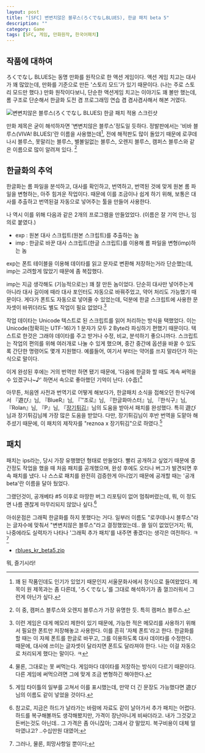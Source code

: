 ```yaml
---
layout: post
title: "[SFC] 변변치않은 블루스(ろくでなしBLUES), 한글 패치 beta 5"
description: ""
category: Game
tags: [SFC, 게임, 만화원작, 한국어패치]
---
```


## 작품에 대하여

ろくでなし BLUES는 동명 만화를 원작으로 한 액션 게임이다.
액션 게임 치고는 대사가 꽤 많았는데, 만화를 기준으로 만든 '스토리 모드'가 있기 때문이다.
(나는 주로 스토리 모드만 했다.)
만화 원작이다보니, 단순한 액션게임 치고는 이야기도 꽤 볼만 했는데,
롬 구조로 단순해서 한글화 도전 겸 프로그래밍 연습 겸 겸사겸사해서 해본 거였다.


![변변치않은 블루스(ろくでなし BLUES) 한글 패치 적용 스크린샷](https://lh5.googleusercontent.com/-UrO3a3nH78k/VNUUO8m_HYI/AAAAAAAAO3Y/jMP8BFNCdyw/s0/rblues_kr.png "초반에 오프닝으로 나오는 화면 중 일부다. 롬 구조가 단순했기 때문에 작업 자체는 어렵지 않았다.")


만화 제목은 굳이 해석하자면 '변변치않은 블루스'정도일 듯하다.
정발판에서는 '비바 블루스(VIVA! BLUES)'란 이름을 사용했는데[^1], 전에 해적판도 많이 돌았기 때문에 로쿠데나시 블루스, 못말리는 블루스, 별볼일없는 블루스, 오렌지 블루스, 캠퍼스 블루스와 같은 이름으로 많이 알려져 있다.
[^2]

[^1]: 꽤 된 작품인데도 인기가 있었기 때문인지 서울문화사에서 정식으로 들여왔었다. 제목이 원 제목과는 좀 다른데, 'ろくでなし'를 그대로 해석하기가 좀 껄끄러워서 그런게 아닌가 싶다.

[^2]: 이 중, 캠퍼스 블루스와 오렌지 블루스가 가장 유명한 듯. 특히 캠퍼스 블루스.



## 한글화의 추억

한글화는 롬 파일을 분석하고, 대사를 확인하고, 번역하고, 번역된 것에 맞게 원본 롬 파일을 변형하는, 아주 힘겨운 작업이다.
때문에 이를 조금이나 쉽게 하기 위해, 보통은 대사를 추출하고 번역된걸 자동으로 넣어주는 툴을 만들어 사용한다.

나 역시 이를 위해 다음과 같은 2개의 프로그램을 만들었었다. (이름은 잘 기억 안나, 임의로 붙였다.)

- exp : 원본 대사 스크립트(원본 스크립트)를 추출하는 놈
- imp : 한글로 바꾼 대사 스크립트(한글 스크립트)를 이용해 롬 파일을 변형(imp)하는 놈

exp는 폰트 테이블을 이용해 데이타를 읽고 문자로 변환해 저장하는거라 단순했는데,
imp는 고려할게 많았기 때문에 좀 복잡했다.

imp는 지금 생각해도 (기능적으로는) 꽤 잘 만든 놈이었다.
단순히 대사만 넣어주는게 아니라 대사 길이에 때라 대사 포인터도 자동으로 바꿔주었고, 약어 처리도 가능했기 때문이다.
게다가 폰트도 자동으로 넣어줄 수 있었는데,
덕분에 한글 스크립트에 사용한 문자셋이 바뀌더라도 별도 작업이 필요 없었다.[^3]

[^3]: 이런 게임은 대게 메모리 제한이 있기 때문에, 가능한 적은 메모리를 사용하기 위해서 필요한 폰트만 저장해놓고 사용한다. 이를 흔히 '자체 폰트'라고 한다. 한글화를 할 때는 이 자체 폰트를 한글로 바꾸고, 그를 이용하도록 대사 데이타를 수정한다. 때문에, 대사에 쓰이는 글자셋이 달라지면 폰트도 달라져야 한다. 나는 이걸 자동으로 처리되게 했다는 말이다. ㅋ

작업 데이타는 Unicode 텍스트로 된 스크립트를 읽어 처리하는 방식을 택했었다.
이는 Unicode(정확히는 UTF-16)가 1 문자가 모두 2 Byte라 파싱하기 편했기 때문이다.
텍스트로 한것은 그래야 데이타를 주고 받거나 수정, 비교, 분석하기 좋으니까다.
스크립트는 작업의 편의를 위해 여러개로 나눌 수 있게 했으며, 중간 중간에 옵션을 바꿀 수 있도록 간단한 명령어도 몇개 지원했다.
예를들어, 여기서 부터는 약어를 쓰지 말라던가 하는 식으로 말이다.

이게 완성된 후에는 거의 번역만 하면 됐기 때문에,
'다음에 한글화 할 때도 계속 써먹을 수 있겠구나~♪' 하면서 속으로 좋아했던 기억이 난다. (수줍)[^4]

[^4]: 물론, 그대로는 못 써먹는다. 게임마다 데이타를 저장하는 방식이 다르기 때문이다. 다른 게임에 써먹으려면 그에 맞게 조금 변형하긴 해야한다.

아무튼, 처음엔 사전과 번역기로 어떻게 해보다가, 한글패치 소식을 접해오던 한식구에서
『遊び』님, 『BlueR』님, 『™조로』님, 『한글화마스터』님, 『한식구』님, 『Rolan』님, 『P』님,
『[장기튀김](http://blog.naver.com/ljw4702/)』님의 도움을 받아서 패치를 완성했다.
특히 遊び님과 장기튀김님께 가장 많은 도움을 받았다.
다만, 장기튀김님이 후반 번역을 도맡아 해주셨기 때문에,
이 패치의 제작자를 "reznoa x 장기튀김"으로 하였다.[^5]

[^5]: 게임 타이틀의 일부를 고쳐서 이를 표시했는데, 만약 더 긴 문장도 가능했다면 遊び님의 이름도 같이 넣었을 것이다.



## 패치

패치는 ips라는, 당시 가장 유행했던 형태로 만들었다.
빨리 공개하고 싶었기 때문에 중간정도 작업을 했을 때 처음 패치를 공개했으며,
완성 후에도 오타나 버그가 발견되면 후속 패치를 냈다.
나 스스로 패치를 완전히 검증한게 아니었기 때문에 공개할 때는 '공개 beta'란 이름을 달아 뒀었다.

그랬던것이, 공개베타 #5 이후로 마땅한 버그 리포팅이 없어 멈춰버렸는데,
뭐, 이 정도면 나름 괜찮게 마무리되지 않았나 싶다.[^6]

[^6]: 참고로, 지금은 하드가 날라가는 바람에 자료도 같이 날아가서 추가 패치는 어렵다. 하드를 복구해볼까도 생각해봤지만, 가격이 장난아니게 비싸더라고. 내가 그것갖고 돈버는것도 아닌데.. 그 가격은 좀 아니잖아; 그래서 걍 말았지. 복구비용이 대체 얼마였냐고? ..수십만원 대였어;

아쉬운점은 그래픽 한글화를 하지 못했다는 거다.
일부러 이름도 "로쿠데나시 블루스"라는 글자수에 맞춰서 "변변치않은 블루스"라고 결정했었는데..
쓸 일이 없었던거지;
뭐, 나중에라도 실력자가 나타나 '그래픽 추가 패치'를 내주면 좋겠다는 생각은 여전하다. ㅋ[^7]

[^7]: 그러나, 물론, 희망사항일 뿐이다;


- [rblues_kr_beta5.zip](https://docs.google.com/uc?id=0BwvGvF1Iv2uASGZWTjlldmJoSms&export=download "변변치않은 블루스 한글패치 beta #5")


뭐, 즐기시라!